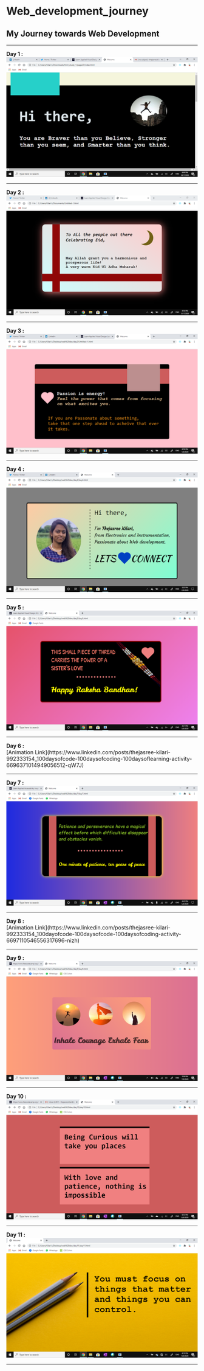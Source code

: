 # Web_development_journey
## My Journey towards Web Development<br>
<hr>
<b>Day 1 :</b><br>
<img src="screenshots/d1.png">
<hr>
<b> Day 2 :</b><br>
<img src="screenshots/d2.png">
<hr>
<b> Day 3 :</b><br>
<img src="screenshots/d3.png">
<hr>
<b> Day 4 :</b><br>
<img src="screenshots/d4.png">
<hr>
<b> Day 5 :</b><br>
<img src="screenshots/d5.png">
<hr>
<b> Day 6 :</b><br>
[Animation Link](https://www.linkedin.com/posts/thejasree-kilari-992333154_100daysofcode-100daysofcoding-100daysoflearning-activity-6696371014949056512-qW7J)
<hr>
<b> Day 7 :</b><br>
<img src="screenshots/d7.png">
<hr>
<b> Day 8 :</b><br>
[Animation Link](https://www.linkedin.com/posts/thejasree-kilari-992333154_100dayofcode-100daysofcode-100daysofcoding-activity-6697110546556317696-nizh)
<hr>
<b> Day 9 :</b><br>
<img src="screenshots/d9.png">
<hr>
<b> Day 10 :</b><br>
<img src="screenshots/d10.png">
<hr>
<b> Day 11 :</b><br>
<img src="screenshots/d11.png">
<hr>
